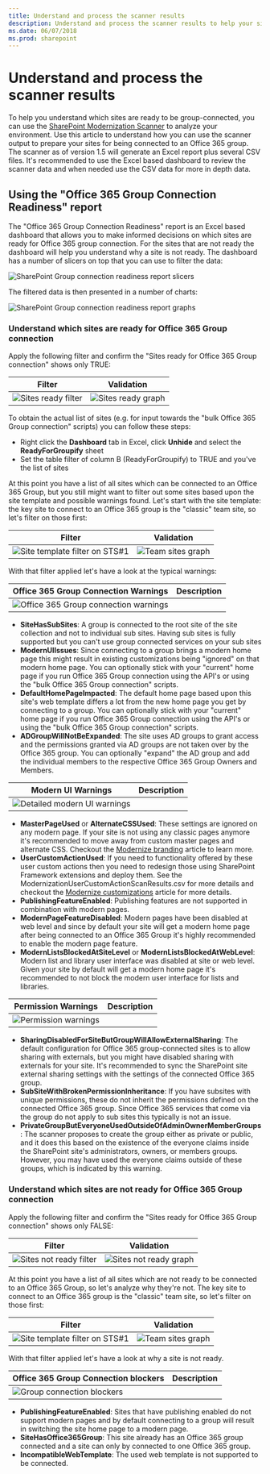 ```yaml
---
title: Understand and process the scanner results
description: Understand and process the scanner results to help your sites be in optimal shape for connecting an Office 365 group to them.
ms.date: 06/07/2018
ms.prod: sharepoint
---
```


# Understand and process the scanner results

To help you understand which sites are ready to be group-connected, you can use the [SharePoint Modernization Scanner](https://github.com/SharePoint/PnP-Tools/tree/master/Solutions/SharePoint.Modernization) to analyze your environment. Use this article to understand how you can use the scanner output to prepare your sites for being connected to an Office 365 group. The scanner as of version 1.5 will generate an Excel report plus several CSV files. It's recommended to use the Excel based dashboard to review the scanner data and when needed use the CSV data for more in depth data.

## Using the "Office 365 Group Connection Readiness" report

The "Office 365 Group Connection Readiness" report is an Excel based dashboard that allows you to make informed decisions on which sites are ready for Office 365 group connection. For the sites that are not ready the dashboard will help you understand why a site is not ready. The dashboard has a number of slicers on top that you can use to filter the data:

![SharePoint Group connection readiness report slicers](media/modernize/groupifyscanner_slicers.png)

The filtered data is then presented in a number of charts:

![SharePoint Group connection readiness report graphs](media/modernize/groupifyscanner_graphs.png)

### Understand which sites are ready for Office 365 Group connection

Apply the following filter and confirm the "Sites ready for Office 365 Group connection" shows only TRUE:

Filter | Validation
---------|----------
![Sites ready filter](media/modernize/groupifyscanner_ready_1.png) | ![Sites ready graph](media/modernize/groupifyscanner_ready_2.png)

To obtain the actual list of sites (e.g. for input towards the "bulk Office 365 Group connection" scripts) you can follow these steps:

- Right click the **Dashboard** tab in Excel, click **Unhide** and select the **ReadyForGroupify** sheet
- Set the table filter of column B (ReadyForGroupify) to TRUE and you've the list of sites

At this point you have a list of all sites which can be connected to an Office 365 Group, but you still might want to filter out some sites based upon the site template and possible warnings found. Let's start with the site template: the key site to connect to an Office 365 group is the "classic" team site, so let's filter on those first:

Filter | Validation
---------|----------
![Site template filter on STS#1](media/modernize/groupifyscanner_ready_3.png) | ![Team sites graph](media/modernize/groupifyscanner_ready_4.png)

With that filter applied let's have a look at the typical warnings:

Office 365 Group Connection Warnings | Description
---------|----------
![Office 365 Group connection warnings](media/modernize/groupifyscanner_ready_5.png) | <P>

- **SiteHasSubSites**: A group is connected to the root site of the site collection and not to individual sub sites. Having sub sites is fully supported but you can't use group connected services on your sub sites
- **ModernUIIssues**: Since connecting to a group brings a modern home page this might result in existing customizations being "ignored" on that modern home page. You can optionally stick with your "current" home page if you run Office 365 Group connection using the API's or using the "bulk Office 365 Group connection" scripts.
- **DefaultHomePageImpacted**: The default home page based upon this site's web template differs a lot from the new home page you get by connecting to a group. You can optionally stick with your "current" home page if you run Office 365 Group connection using the API's or using the "bulk Office 365 Group connection" scripts.
- **ADGroupWillNotBeExpanded**: The site uses AD groups to grant access and the permissions granted via AD groups are not taken over by the Office 365 group. You can optionally "expand" the AD group and add the individual members to the respective Office 365 Group Owners and Members.

</P>

Modern UI Warnings | Description
---------|----------
![Detailed modern UI warnings](media/modernize/groupifyscanner_ready_6.png) | <P>

- **MasterPageUsed** or **AlternateCSSUsed**: These settings are ignored on any modern page. If your site is not using any classic pages anymore it's recommended to move away from custom master pages and alternate CSS. Checkout the [Modernize branding](modernize-branding.md) article to learn more.
- **UserCustomActionUsed**: If you need to functionality offered by these user custom actions then you need to redesign those using SharePoint Framework extensions and deploy them. See the ModernizationUserCustomActionScanResults.csv for more details and checkout the [Modernize customizations](modernize-customizations.md) article for more details.
- **PublishingFeatureEnabled**: Publishing features are not supported in combination with modern pages.
- **ModernPageFeatureDisabled**: Modern pages have been disabled at web level and since by default your site will get a modern home page after being connected to an Office 365 Group it's highly recommended to enable the modern page feature.
- **ModernListsBlockedAtSiteLevel** or **ModernListsBlockedAtWebLevel**: Modern list and library user interface was disabled at site or web level. Given your site by default will get a modern home page it's recommended to not block the modern user interface for lists and libraries.

</P>

Permission Warnings | Description
---------|----------
![Permission warnings](media/modernize/groupifyscanner_ready_7.png) | <P>

- **SharingDisabledForSiteButGroupWillAllowExternalSharing**: The default configuration for Office 365 group-connected sites is to allow sharing with externals, but you might have disabled sharing with externals for your site. It's recommended to sync the SharePoint site external sharing settings with the settings of the connected Office 365 group.
- **SubSiteWithBrokenPermissionInheritance**: If you have subsites with unique permissions, these do not inherit the permissions defined on the connected Office 365 group. Since Office 365 services that come via the group do not apply to sub sites this typically is not an issue.
- **PrivateGroupButEveryoneUsedOutsideOfAdminOwnerMemberGroups**: The scanner proposes to create the group either as private or public, and it does this based on the existence of the everyone claims inside the SharePoint site's administrators, owners, or members groups. However, you may have used the everyone claims outside of these groups, which is indicated by this warning.

</P>

### Understand which sites are not ready for Office 365 Group connection

Apply the following filter and confirm the "Sites ready for Office 365 Group connection" shows only FALSE:

Filter | Validation
---------|----------
![Sites not ready filter](media/modernize/groupifyscanner_notready_1.png) | ![Sites not ready graph](media/modernize/groupifyscanner_ready_2.png)

At this point you have a list of all sites which are not ready to be connected to an Office 365 Group, so let's analyze why they're not. The key site to connect to an Office 365 group is the "classic" team site, so let's filter on those first:

Filter | Validation
---------|----------
![Site template filter on STS#1](media/modernize/groupifyscanner_notready_3.png) | ![Team sites graph](media/modernize/groupifyscanner_notready_4.png)

With that filter applied let's have a look at why a site is not ready.

Office 365 Group Connection blockers | Description
---------|----------
![Group connection blockers](media/modernize/ggroupifyscanner_notready_5.png) | <P>

- **PublishingFeatureEnabled**: Sites that have publishing enabled do not support modern pages and by default connecting to a group will result in switching the site home page to a modern page.
- **SiteHasOffice365Group**: This site already has an Office 365 group connected and a site can only by connected to one Office 365 group.
- **IncompatibleWebTemplate**: The used web template is not supported to be connected.

</P>